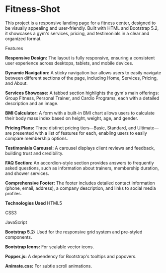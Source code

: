 # Fitness-Shot

This project is a responsive landing page for a fitness center, designed to be visually appealing and user-friendly. Built with HTML and Bootstrap 5.2, it showcases a gym's services, pricing, and testimonials in a clear and organized format.

Features

**Responsive Design:** The layout is fully responsive, ensuring a consistent user experience across desktops, tablets, and mobile devices.

**Dynamic Navigation:** A sticky navigation bar allows users to easily navigate between different sections of the page, including Home, Services, Pricing, and About.

**Services Showcase:** A tabbed section highlights the gym's main offerings: Group Fitness, Personal Trainer, and Cardio Programs, each with a detailed description and an image.

**BMI Calculator:** A form with a built-in BMI chart allows users to calculate their body mass index based on height, weight, age, and gender.

**Pricing Plans:** Three distinct pricing tiers—Basic, Standard, and Ultimate—are presented with a list of features for each, enabling users to easily compare membership options.

**Testimonials Carousel:** A carousel displays client reviews and feedback, building trust and credibility.

**FAQ Section:** An accordion-style section provides answers to frequently asked questions, such as information about trainers, membership duration, and shower services.

**Comprehensive Footer:** The footer includes detailed contact information (phone, email, address), a company description, and links to social media profiles.

**Technologies Used**
HTML5

CSS3

JavaScript

**Bootstrap 5.2:** Used for the responsive grid system and pre-styled components.

**Bootstrap Icons:** For scalable vector icons.

**Popper.js:** A dependency for Bootstrap's tooltips and popovers.

**Animate.css:** For subtle scroll animations.
